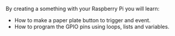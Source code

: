 By creating a something with your Raspberry Pi you will learn:

- How to make a paper plate button to trigger and event.
- How to program the GPIO pins using loops, lists and variables. 
